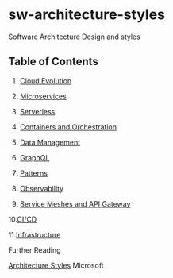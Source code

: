 # sw-architecture-styles
Software Architecture Design and styles

## Table of Contents

  01. [Cloud Evolution](cloud.md)

  02. [Microservices](microservices.md) 

  03. [Serverless](serveless.md) 

  04. [Containers and Orchestration](Containers-and-orchestration.md) 

  05. [Data Management](data-mgmt.md)

  06. [GraphQL](Graphql.md) 

  07. [Patterns](patterns.md)

  08. [Observability](observability.md)

  09. [Service Meshes and API Gateway](services-mesh-api-gateway.md)

  10.[CI/CD](ci-cd.md)

  11.[Infrastructure](Infrastructure.md)

Further Reading

[Architecture Styles](https://docs.microsoft.com/en-us/azure/architecture/guide/architecture-styles/) Microsoft


